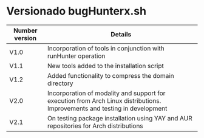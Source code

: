 # Versionado bugHunterx.sh

| Number version | Details |
|---------|----------|
| V1.0    | Incorporation of tools in conjunction with runHunter operation |
| V1.1    | New tools added to the installation script |
| V1.2    | Added functionality to compress the domain directory |
| V2.0    | Incorporation of modality and support for execution from Arch Linux distributions. Improvements and testing in development |
| V2.1    | On testing package installation using YAY and AUR repositories for Arch distributions |
